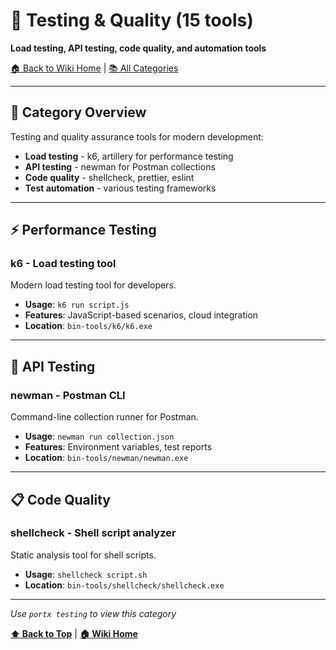 # 🧪 Testing & Quality (15 tools)
**Load testing, API testing, code quality, and automation tools**

[🏠 Back to Wiki Home](../index.md) | [📚 All Categories](../index.md#-tool-categories)

---

## 🚀 Category Overview

Testing and quality assurance tools for modern development:
- **Load testing** - k6, artillery for performance testing
- **API testing** - newman for Postman collections
- **Code quality** - shellcheck, prettier, eslint
- **Test automation** - various testing frameworks

---

## ⚡ Performance Testing

### **k6** - Load testing tool
Modern load testing tool for developers.
- **Usage**: `k6 run script.js`
- **Features**: JavaScript-based scenarios, cloud integration
- **Location**: `bin-tools/k6/k6.exe`

---

## 🔧 API Testing

### **newman** - Postman CLI
Command-line collection runner for Postman.
- **Usage**: `newman run collection.json`
- **Features**: Environment variables, test reports
- **Location**: `bin-tools/newman/newman.exe`

---

## 📋 Code Quality

### **shellcheck** - Shell script analyzer
Static analysis tool for shell scripts.
- **Usage**: `shellcheck script.sh`
- **Location**: `bin-tools/shellcheck/shellcheck.exe`

---

*Use `portx testing` to view this category*

**[⬆️ Back to Top](#-testing--quality-15-tools)** | **[🏠 Wiki Home](../index.md)**
